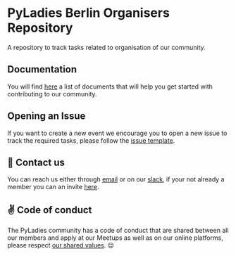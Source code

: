 # PyLadies Berlin Organisers Repository

A repository to track tasks related to organisation of our community.

## Documentation

You will find [here](./docs/start_here.md) a list of documents that will help you get started with contributing to our community.

## Opening an Issue

If you want to create a new event we encourage you to open a new issue to track the required tasks, please follow the [issue template](./.github/ISSUE_TEMPLATE/new-event.md).

## :satellite: Contact us

You can reach us either through [email](berlinpyladies@gmail.com) or on our [slack](https://pyladies-berlin.slack.com), if your not already a member you can an invite [here](https://pyladies-berlin.herokuapp.com/).


## :v: Code of conduct

The PyLadies community has a code of conduct that are shared between all our members and apply at our Meetups as well as on our online platforms, please respect [our shared values](http://www.pyladies.com/CodeOfConduct/). :relieved:
